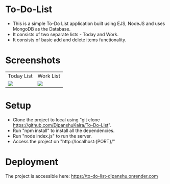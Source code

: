 # To-Do-List
- This is a simple To-Do List application built using EJS, NodeJS and uses MongoDB as the Database.
- It consists of two separate lists - Today and Work.
- It consists of basic add and delete items functionality.

# Screenshots
<table>
  <tr>
    <td>Today List</td>
    <td>Work List</td>
  </tr>
  <tr>
    <td><img src = "https://github.com/DipanshuKalra/To-Do-List/assets/20441828/55188538-ad86-4112-af31-c7b6ad3f696d"></td>
    <td><img src = "https://github.com/DipanshuKalra/To-Do-List/assets/20441828/901c2cbc-5263-46f9-b931-376049e7e5e0"></td>
  </tr>
</table>

# Setup
- Clone the project to local using "git clone https://github.com/DipanshuKalra/To-Do-List".
- Run "npm install" to install all the dependencies.
- Run "node index.js" to run the server.
- Access the project on "http://localhost:{PORT}/"

# Deployment
The project is accessible here:
https://to-do-list-dipanshu.onrender.com
